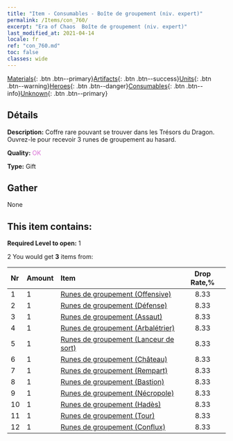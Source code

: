 ```yaml
---
title: "Item - Consumables - Boîte de groupement (niv. expert)"
permalink: /Items/con_760/
excerpt: "Era of Chaos  Boîte de groupement (niv. expert)"
last_modified_at: 2021-04-14
locale: fr
ref: "con_760.md"
toc: false
classes: wide
---
```

 [Materials](/fr/Items/){: .btn .btn--primary}[Artifacts](/fr/Items/Artifacts/){: .btn .btn--success}[Units](/fr/Items/Units/){: .btn .btn--warning}[Heroes](/fr/Items/Heroes/){: .btn .btn--danger}[Consumables](/fr/Items/Consumables/){: .btn .btn--info}[Unknown](/fr/Items/Unknown/){: .btn .btn--primary}

## Détails
 **Description:** Coffre rare pouvant se trouver dans les Trésors du Dragon. Ouvrez-le pour recevoir 3 runes de groupement au hasard.

 **Quality:** <span style="color: #DA70D6">OK</span>

 **Type:** Gift

## Gather

  None

## This item contains:

 **Required Level to open:** 1

 2 You would get **3** items  from:

  | Nr | Amount |     Item    | Drop Rate,% |
  |:---|:-------|:------------|:---------:|
  | 1 | 1 | [Runes de groupement (Offensive)](/fr/Items/con_734/) | 8.33 | 
  | 2 | 1 | [Runes de groupement (Défense)](/fr/Items/con_739/) | 8.33 | 
  | 3 | 1 | [Runes de groupement (Assaut)](/fr/Items/con_741/) | 8.33 | 
  | 4 | 1 | [Runes de groupement (Arbalétrier)](/fr/Items/con_742/) | 8.33 | 
  | 5 | 1 | [Runes de groupement (Lanceur de sort)](/fr/Items/con_746/) | 8.33 | 
  | 6 | 1 | [Runes de groupement (Château)](/fr/Items/con_752/) | 8.33 | 
  | 7 | 1 | [Runes de groupement (Rempart)](/fr/Items/con_753/) | 8.33 | 
  | 8 | 1 | [Runes de groupement (Bastion)](/fr/Items/con_754/) | 8.33 | 
  | 9 | 1 | [Runes de groupement (Nécropole)](/fr/Items/con_755/) | 8.33 | 
  | 10 | 1 | [Runes de groupement (Hadès)](/fr/Items/con_777/) | 8.33 | 
  | 11 | 1 | [Runes de groupement (Tour)](/fr/Items/con_785/) | 8.33 | 
  | 12 | 1 | [Runes de groupement (Conflux)](/fr/Items/con_791/) | 8.33 | 
